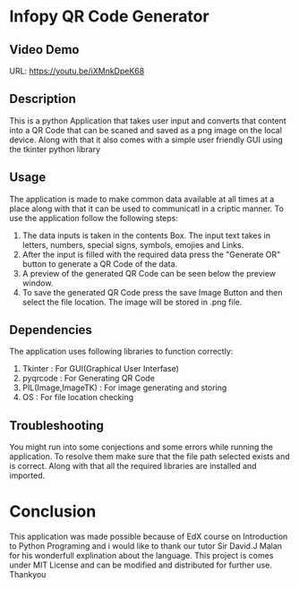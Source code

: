 # Infopy QR Code Generator

## Video Demo
URL: https://youtu.be/iXMnkDpeK68

## Description
This is a python Application that takes user input and converts that content into a QR Code that can be scaned and saved as a png image on the local device. Along with that it also comes with a simple user friendly GUI using the tkinter python library

## Usage

The application is made to make common data available at all times at a place along with that it can be used to communicatl in a criptic manner.
To use the application follow the following steps:
1. The data inputs is taken in the contents Box. The input text takes in letters, numbers, special signs, symbols, emojies and Links.
2. After the input is filled with the required data press the "Generate OR" button to generate a QR Code of the data.
3. A preview of the generated QR Code can be seen below the preview window.
4. To save the generated QR Code press the save Image Button and then select the file location. The image will be stored in .png file.

## Dependencies

The application uses following libraries to function correctly:
1. Tkinter : For GUI(Graphical User Interfase)
2. pyqrcode : For Generating QR Code 
3. PIL(Image,ImageTK) : For image generating and storing 
4. OS : For file location checking

## Troubleshooting 

You might run into some conjections and some errors while running the application. To resolve them make sure that the file path selected exists and is correct. Along with that all the required libraries are installed and imported.

# Conclusion

This application was made possible because of EdX course on Introduction to Python Programing and i would like to thank our tutor Sir David.J Malan for his wonderfull explination about the language. This project is comes under MIT License and can be modified and distributed for further use. Thankyou